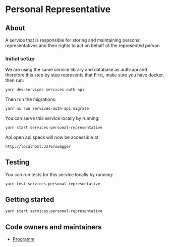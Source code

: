 # Personal Representative

## About

A service that is responsible for storing and maintaining personal representatives and their rights to act on behalf of the represented person

### Initial setup

We are using the same service library and database as auth-api and therefore this step by step represents that
First, make sure you have docker, then run:

```bash
yarn dev-services services-auth-api
```

Then run the migrations:

```bash
yarn nx run services-auth-api:migrate
```

You can serve this service locally by running:

```bash
yarn start services-personal-representative
```

Api open api specs will now be accessible at

```bash
http://localhost:3376/swagger
```

## Testing

You can run tests for this service locally by running:

```bash
yarn test services-personal-representative
```

## Getting started

```bash
yarn start services-personal-representative
```

## Code owners and maintainers

- [Programm](https://github.com/orgs/island-is/teams/programm/members)

